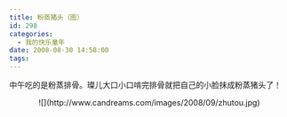 ```yaml
---
title: 粉蒸猪头（图）
id: 298
categories:
  - 我的快乐童年
date: 2008-08-30 14:58:00
tags:
---
```


中午吃的是粉蒸排骨。璨儿大口小口啃完排骨就把自己的小脸抹成粉蒸猪头了！
<div align="center">![](http://www.candreams.com/images/2008/09/zhutou.jpg)
</div>